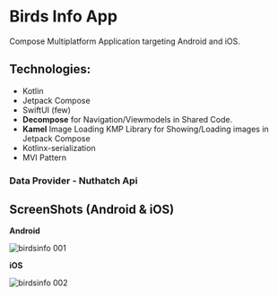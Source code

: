 # Birds Info App 

Compose Multiplatform Application targeting Android and iOS.

## Technologies:
- Kotlin
- Jetpack Compose
- SwiftUI (few)
- **Decompose** for Navigation/Viewmodels in Shared Code.
- **Kamel** Image Loading KMP Library for Showing/Loading images in Jetpack Compose
- Kotlinx-serialization
- MVI Pattern

### Data Provider - Nuthatch Api  

## ScreenShots (Android & iOS)

**Android**  

![birdsinfo 001](https://github.com/Mikkareem/birds-app-kmm-compose/assets/56153409/50348f47-00ed-4811-967f-316947552e3f)


**iOS**  

![birdsinfo 002](https://github.com/Mikkareem/birds-app-kmm-compose/assets/56153409/bcd83b3c-e0f0-4f13-a97c-3452296ae961)
